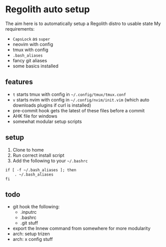 # Regolith auto setup
The aim here is to automatically setup a Regolith distro to usable state
My requirements:
* `CapsLock` as `super`
* neovim with config
* tmux with config
* `.bash_aliases`
* fancy git aliases
* some basics installed

## features
* `t` starts tmux with config in `~/.config/tmux/tmux.conf`
* `v` starts nvim with config in `~/.config/nvim/init.vim` (which auto downloads plugins if curl is installed)
* pre-commit hook gets the latest of these files before a commit
* AHK file for windows
* somewhat modular setup scripts

## setup
1. Clone to home
2. Run correct install script
3. Add the following to your `~/.bashrc`

```
if [ -f ~/.bash_aliases ]; then
    . ~/.bash_aliases
fi
```

## todo
* git hook the following:
    * .inputrc
    * .bashrc
    * .git stuff
* export the lnnew command from somewhere for more modularity
* arch: setup trizen
* arch: x config stuff

